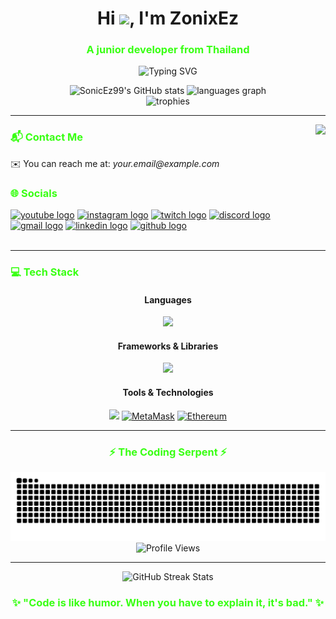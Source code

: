 <h1 align="center">Hi <img src="https://user-images.githubusercontent.com/18350557/176309783-0785949b-9127-417c-8b55-ab5a4333674e.gif"/>, I'm ZonixEz</h1>
<h3 align="center"><span style="color:#39FF14">A junior developer from Thailand</span></h3>

<div align="center">
  
  ![Typing SVG](https://readme-typing-svg.herokuapp.com?font=JetBrains+Mono&color=%2339FF14&size=30&center=true&vCenter=true&width=600&height=100&lines=Passionate+Developer;Web+%26+App+Creator;Blockchain+Enthusiast;Always+Learning)
  
</div>

<div align="center">
  <img src="https://github-readme-stats.vercel.app/api?username=SonicEz99&hide_title=false&hide_rank=false&show_icons=true&include_all_commits=true&count_private=true&disable_animations=false&theme=dracula&locale=en&hide_border=false" alt="SonicEz99's GitHub stats" height="165" />


  <img src="https://github-readme-stats.vercel.app/api/top-langs?username=SonicEz99&locale=en&hide_title=false&layout=compact&card_width=320&langs_count=6&theme=chartreuse-dark&hide_border=true" height="165" alt="languages graph" />
</div>

<div align="center">
  <img src="https://github-profile-trophy.vercel.app/?username=SonicEz99&theme=matrix&no-frame=true&no-bg=false&margin-w=15&margin-h=15&column=7" alt="trophies" />
</div>

---

<img align="right" height="150" src="https://media.tenor.com/ZJ87GfH6CDgAAAAm/dance-dog.webp" />

### <span style="color:#39FF14">📬 Contact Me</span>

<div align="left">
  <p>✉️ You can reach me at: <i>your.email@example.com</i></p>
</div>

### <span style="color:#39FF14">🌐 Socials</span>

<div align="left">
  <a href="#"><img src="https://img.shields.io/static/v1?message=Youtube&logo=youtube&label=&color=0A0A0A&logoColor=%2339FF14&labelColor=&style=for-the-badge" height="35" alt="youtube logo" /></a>
  <a href="#"><img src="https://img.shields.io/static/v1?message=Instagram&logo=instagram&label=&color=0A0A0A&logoColor=%2339FF14&labelColor=&style=for-the-badge" height="35" alt="instagram logo" /></a>
  <a href="#"><img src="https://img.shields.io/static/v1?message=Twitch&logo=twitch&label=&color=0A0A0A&logoColor=%2339FF14&labelColor=&style=for-the-badge" height="35" alt="twitch logo" /></a>
  <a href="#"><img src="https://img.shields.io/static/v1?message=Discord&logo=discord&label=&color=0A0A0A&logoColor=%2339FF14&labelColor=&style=for-the-badge" height="35" alt="discord logo" /></a>
  <a href="#"><img src="https://img.shields.io/static/v1?message=Gmail&logo=gmail&label=&color=0A0A0A&logoColor=%2339FF14&labelColor=&style=for-the-badge" height="35" alt="gmail logo" /></a>
  <a href="#"><img src="https://img.shields.io/static/v1?message=LinkedIn&logo=linkedin&label=&color=0A0A0A&logoColor=%2339FF14&labelColor=&style=for-the-badge" height="35" alt="linkedin logo" /></a>
  <a href="https://www.github.com/SonicEz99"><img src="https://img.shields.io/static/v1?message=GitHub&logo=github&label=&color=0A0A0A&logoColor=%2339FF14&labelColor=&style=for-the-badge" height="35" alt="github logo" /></a>
</div>

<br clear="both">

---

### <span style="color:#39FF14">💻 Tech Stack</span>

<div align="center">

  #### Languages
  <p align="center">
    <a href="#"><img src="https://skillicons.dev/icons?i=c,cpp,cs,java,js,php,html,css" /></a>
  </p>
  
  #### Frameworks & Libraries
  <p align="center">
    <a href="#"><img src="https://skillicons.dev/icons?i=react,nextjs,vue,nuxtjs,express,tailwind,bootstrap,vite,laravel,dotnet,jquery" /></a>
  </p>
  
  #### Tools & Technologies
  <p align="center">
    <a href="#"><img src="https://skillicons.dev/icons?i=git,vscode,docker,linux,mysql,postgres,arduino,blender" /></a>
    <a href="#"><img src="https://raw.githubusercontent.com/danielcranney/readme-generator/main/public/icons/skills/metamask-colored.svg" width="46" height="46" alt="MetaMask" /></a>
    <a href="#"><img src="https://raw.githubusercontent.com/danielcranney/readme-generator/main/public/icons/skills/ethereum-colored.svg" width="46" height="46" alt="Ethereum" /></a>
  </p>
</div>

---

<div align="center"><h3 style="color:#39FF14">⚡ The Coding Serpent ⚡</h3></div>

<img src="https://raw.githubusercontent.com/SonicEz99/SonicEz99/output/snake.svg" alt="Snake animation" />

<div align="center">
  <img src="https://komarev.com/ghpvc/?username=SonicEz99&style=for-the-badge&color=39FF14" alt="Profile Views" />
</div>

---

<div align="center">
  <img src="https://github-readme-streak-stats.herokuapp.com/?user=SonicEz99&theme=chartreuse-dark&hide_border=true" alt="GitHub Streak Stats" />
</div>

<div align="center">
  <h3 style="color:#39FF14">✨ "Code is like humor. When you have to explain it, it's bad." ✨</h3>
</div>
